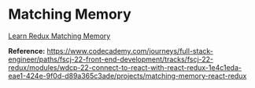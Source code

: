 # Matching Memory

[Learn Redux Matching Memory](https://www.youtube.com/watch?v=O8usZmDJh84)

**Reference:** https://www.codecademy.com/journeys/full-stack-engineer/paths/fscj-22-front-end-development/tracks/fscj-22-redux/modules/wdcp-22-connect-to-react-with-react-redux-1e4c1eda-eae1-424e-9f0d-d89a365c3ade/projects/matching-memory-react-redux
